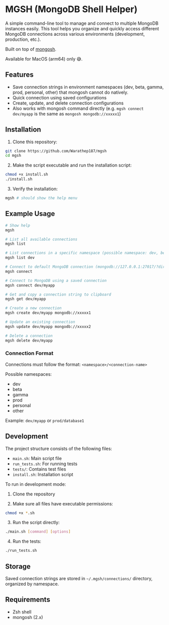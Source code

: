 # MGSH (MongoDB Shell Helper)

A simple command-line tool to manage and connect to multiple MongoDB instances easily. This tool helps you organize and quickly access different MongoDB connections across various environments (development, production, etc.).

Built on top of [mongosh](https://www.mongodb.com/docs/mongodb-shell/).

Available for MacOS (arm64) only 😅.

## Features

- Save connection strings in environment namespaces (dev, beta, gamma, prod, personal, other) that mongosh cannot do natively.
- Quick connection using saved configurations
- Create, update, and delete connection configurations
- Also works with mongosh command directly (e.g. `mgsh connect dev/myapp` is the same as `mongosh mongodb://xxxxx1`)

## Installation

1. Clone this repository:
```bash
git clone https://github.com/Warathep187/mgsh
cd mgsh
```

2. Make the script executable and run the installation script:
```bash
chmod +x install.sh
./install.sh
```

3. Verify the installation:
```bash
mgsh # should show the help menu
```

## Example Usage

```bash
# Show help
mgsh

# List all available connections
mgsh list

# List connections in a specific namespace (possible namespace: dev, beta, gamma, prod, personal, other)
mgsh list dev

# Connect to default MongoDB connection (mongodb://127.0.0.1:27017/?directConnection=true&serverSelectionTimeoutMS=2000)
mgsh connect

# Connect to MongoDB using a saved connection
mgsh connect dev/myapp

# Get and copy a connection string to clipboard
mgsh get dev/myapp

# Create a new connection
mgsh create dev/myapp mongodb://xxxxx1

# Update an existing connection
mgsh update dev/myapp mongodb://xxxxx2

# Delete a connection
mgsh delete dev/myapp
```

### Connection Format

Connections must follow the format: `<namespace>/<connection-name>`

Possible namespaces:
- dev
- beta
- gamma
- prod
- personal
- other

Example: `dev/myapp` or `prod/database1`

## Development

The project structure consists of the following files:
- `main.sh`: Main script file
- `run_tests.sh`: For running tests
- `tests/`: Contains test files
- `install.sh`: Installation script

To run in development mode:

1. Clone the repository

2. Make sure all files have executable permissions:
```bash
chmod +x *.sh
```

3. Run the script directly:
```bash
./main.sh [command] [options]
```

4. Run the tests:
```bash
./run_tests.sh
```

## Storage

Saved connection strings are stored in `~/.mgsh/connections/` directory, organized by namespace.

## Requirements

- Zsh shell
- mongosh (2.x)
